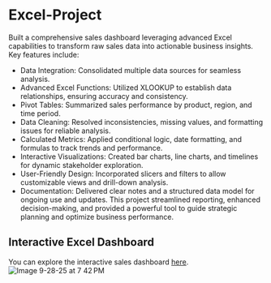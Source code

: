 # Excel-Project
Built a comprehensive sales dashboard leveraging advanced Excel capabilities to transform raw sales data into actionable business insights. Key features include:
  - Data Integration: Consolidated multiple data sources for seamless analysis.
  - Advanced Excel Functions: Utilized XLOOKUP to establish data relationships, ensuring accuracy and consistency.
  - Pivot Tables: Summarized sales performance by product, region, and time period.
  - Data Cleaning: Resolved inconsistencies, missing values, and formatting issues for reliable analysis.
  - Calculated Metrics: Applied conditional logic, date formatting, and formulas to track trends and performance.
  - Interactive Visualizations: Created bar charts, line charts, and timelines for dynamic stakeholder exploration.
  - User-Friendly Design: Incorporated slicers and filters to allow customizable views and drill-down analysis.
  - Documentation: Delivered clear notes and a structured data model for ongoing use and updates.
This project streamlined reporting, enhanced decision-making, and provided a powerful tool to guide strategic planning and optimize business performance.

## Interactive Excel Dashboard
You can explore the interactive sales dashboard [here](coffeeOrdersDashboard.xlsx).
![Image 9-28-25 at 7 42 PM](https://github.com/user-attachments/assets/4a2ed62c-bca7-46dc-a7af-f80c05d280f4)

